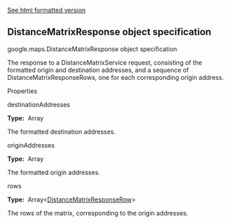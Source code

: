 [See html formatted version](https://huasofoundries.github.io/google-maps-documentation/DistanceMatrixResponse.html)


DistanceMatrixResponse object specification
-------------------------------------------

google.maps.DistanceMatrixResponse object specification

The response to a DistanceMatrixService request, consisting of the formatted origin and destination addresses, and a sequence of DistanceMatrixResponseRows, one for each corresponding origin address.

Properties

destinationAddresses

**Type:**  Array<string>

The formatted destination addresses.

originAddresses

**Type:**  Array<string>

The formatted origin addresses.

rows

**Type:**  Array<[DistanceMatrixResponseRow](https://github.com/amenadiel/google-maps-documentation/blob/master/docs/DistanceMatrixResponseRow.md)\>

The rows of the matrix, corresponding to the origin addresses.
